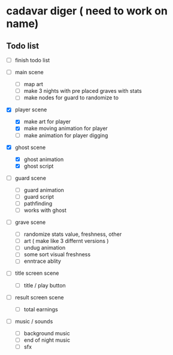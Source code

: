 # cadavar diger ( need to work on name)
## Todo list

- [ ] finish todo list

- [ ] main scene
	- [ ] map art
	- [ ] make 3 nights with pre placed graves with stats
	- [ ] make nodes for guard to randomize to

- [X] player scene
	- [x] make art for player
	- [x] make moving animation for player
	- [ ] make animation for player digging

- [x] ghost scene
	- [x] ghost animation
	- [x] ghost script

- [ ] guard scene
	- [ ] guard animation
	- [ ] guard script
	- [ ] pathfinding
	- [ ] works with ghost

- [ ] grave scene
	- [ ] randomize stats value, freshness, other
	- [ ] art ( make like 3 differnt versions )
	- [ ] undug animation
	- [ ] some sort visual freshness
	- [ ] enntrace ablity

- [ ] title screen scene
	- [ ] title / play button

- [ ] result screen scene
	- [ ] total earnings

- [ ] music / sounds
	- [ ] background music
	- [ ] end of night music
	- [ ] sfx
